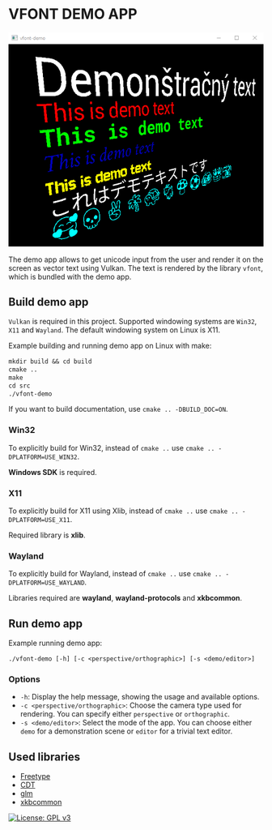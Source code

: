 # VFONT DEMO APP

![Demo app](figures/vfont-demo-app.png)

The demo app allows to get unicode input from the user and render it on the screen as vector text using Vulkan. The text is rendered by the library `vfont`, which is bundled with the demo app.

## Build demo app

`Vulkan` is required in this project. Supported windowing systems are `Win32`, `X11` and `Wayland`. The default windowing system on Linux is X11.

Example building and running demo app on Linux with make:

```
mkdir build && cd build
cmake ..
make
cd src
./vfont-demo
```

If you want to build documentation, use `cmake .. -DBUILD_DOC=ON`.

### Win32

To explicitly build for Win32, instead of `cmake ..` use `cmake .. -DPLATFORM=USE_WIN32`.

**Windows SDK** is required.

### X11

To explicitly build for X11 using Xlib, instead of `cmake ..` use `cmake .. -DPLATFORM=USE_X11`.

Required library is **xlib**.

### Wayland

To explicitly build for Wayland, instead of `cmake ..` use `cmake .. -DPLATFORM=USE_WAYLAND`.

Libraries required are **wayland**, **wayland-protocols** and **xkbcommon**.

## Run demo app

Example running demo app:

```
./vfont-demo [-h] [-c <perspective/orthographic>] [-s <demo/editor>]
```

### Options

- `-h`: Display the help message, showing the usage and available options.
- `-c <perspective/orthographic>`: Choose the camera type used for rendering. You can specify either `perspective` or `orthographic`.
- `-s <demo/editor>`: Select the mode of the app. You can choose either `demo` for a demonstration scene or `editor` for a trivial text editor.

## Used libraries

- [Freetype](https://www.freetype.org)
- [CDT](https://github.com/artem-ogre/CDT)
- [glm](https://github.com/icaven/glm)
- [xkbcommon](https://xkbcommon.org/)

[![License: GPL v3](https://img.shields.io/badge/License-GPLv3-blue.svg)](https://www.gnu.org/licenses/gpl-3.0)

